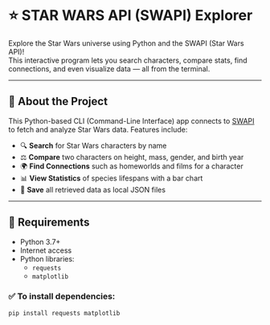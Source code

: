 # ⭐ STAR WARS API (SWAPI) Explorer

Explore the Star Wars universe using Python and the SWAPI (Star Wars API)!  
This interactive program lets you search characters, compare stats, find connections, and even visualize data — all from the terminal.

---

## 📜 About the Project

This Python-based CLI (Command-Line Interface) app connects to [SWAPI](https://swapi.dev) to fetch and analyze Star Wars data. Features include:

- 🔍 **Search** for Star Wars characters by name  
- ⚖️ **Compare** two characters on height, mass, gender, and birth year  
- 🌍 **Find Connections** such as homeworlds and films for a character  
- 📊 **View Statistics** of species lifespans with a bar chart  
- 💾 **Save** all retrieved data as local JSON files  

---

## 🧰 Requirements

- Python 3.7+
- Internet access
- Python libraries:
  - `requests`
  - `matplotlib`

### ✅ To install dependencies:
```bash
pip install requests matplotlib
